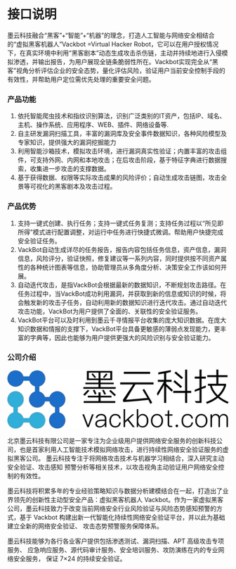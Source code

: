 # 接口说明
墨云科技融合“黑客”+“智能”+“机器”的理念，打造人工智能与网络安全相结合的“虚拟黑客机器人”Vackbot =Virtual Hacker Robot，它可以在用户授权情况下，在真实环境中利用“黑客剧本”动态生成攻击杀伤链，主动并持续地进行入侵模拟渗透，并输出报告，为用户展现全链条脆弱性所在。Vackbot实现完全从“黑客”视角分析评估企业的安全态势，量化评估风险，验证用户当前安全控制手段的有效性，并帮助用户定位需优先处理的重要安全问题。

### 产品功能
1. 依托智能爬虫技术和指纹识别算法，识别广泛类别的IT资产，包括IP、域名、主机、操作系统、应用程序、WEB、插件、网络设备等.
2. 自主研发漏洞扫描工具，丰富的漏洞库及安全事件数据知识，各种风险模型及专家知识，提供强大的漏洞挖掘能力
3. 利用智能沙箱技术，模拟攻击环境，进行漏洞真实性验证；内置丰富的攻击组件，可支持外网、内网和本地攻击；在后攻击阶段，基于特征字典进行数据搜索，收集进一步攻击的支撑数据。
4. 基于获得数据、权限等实际攻击成果的风险评价；自动生成攻击链图，攻击全景等可视化的黑客剧本及攻击过程。


### 产品优势
1. 支持一键式创建、执行任务；支持一键式任务复测；支持任务过程以“所见即所得”模式进行配置调整，对运行中任务进行快捷式微调。帮助用户快捷完成安全验证任务。
2. VackBot自动生成详尽的任务报告，报告内容包括任务信息，资产信息，漏洞信息，风险评分，验证快照，修复建议等一系列内容，同时提供按不同资产属性的各种统计图表等信息，协助管理员从多角度分析、决策安全工作该如何开展。
3. 自动迭代攻击，是指VackBot会根据最新的数据知识，不断规划攻击路径。在任务过程中，当VackBot成功利用漏洞，并获取到新的信息或知识的时候，将会触发新的攻击子任务，自动利用新的数据知识进行迭代攻击。通过自动迭代攻击功能，VackBot为用户提供了全面的、关联性的安全验证服务。
4. VackBot平台可以及时利用到墨云千寻情报平台收集的庞大知识数据。在庞大知识数据和情报的支撑下，VackBot平台具备更敏感的薄弱点发现能力，更丰富的字典等，因此也能够为用户提供更强大的风险识别与安全验证能力。

### 公司介绍
![](/images/15966119525809.jpg)


北京墨云科技有限公司是一家专注为企业级用户提供网络安全服务的创新科技公司，也是首家利用人工智能技术模拟网络攻击，进行持续性网络安全验证服务的虚拟黑客公司。 墨云科技专注于将网络攻击技术与机器学习相结合，深入研究主动安全验证、攻击感知 预警分析等相关技术，以攻击视角主动验证用户网络安全控制的有效性。 

墨云科技将积累多年的专业经验策略知识与数据分析建模结合在一起，打造出了业界领先的创新性主动型安全产品：虚拟黑客机器人 Vackbot。作为一家虚拟黑客公司，墨云科技致力于改变当前网络安全行业风险验证与风险态势感知预警的方式，基于 Vackbot 构建出新一代智能化持续性网络安全验证平台，并以此为基础建立全新的网络安全验证、 攻击态势预警服务保障体系。 

墨云科技能够为各行各业客户提供包括渗透测试、漏洞扫描、APT 高级攻击专项服务、 应急响应服务、源代码审计服务、安全培训服务、攻防演练在内的专业网络安全服务， 保证 7×24 的持续安全验证。

